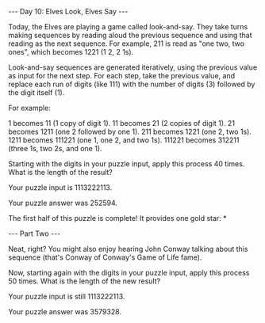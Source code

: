 --- Day 10: Elves Look, Elves Say ---

Today, the Elves are playing a game called look-and-say. They take turns making sequences by reading aloud the
previous sequence and using that reading as the next sequence. For example, 211 is read as "one two, two ones",
which becomes 1221 (1 2, 2 1s).

Look-and-say sequences are generated iteratively, using the previous value as input for the next step.
For each step, take the previous value, and replace each run of digits (like 111) with the number of
digits (3) followed by the digit itself (1).

For example:

1 becomes 11 (1 copy of digit 1).
11 becomes 21 (2 copies of digit 1).
21 becomes 1211 (one 2 followed by one 1).
211 becomes 1221 (one 2, two 1s).
1211 becomes 111221 (one 1, one 2, and two 1s).
111221 becomes 312211 (three 1s, two 2s, and one 1).

Starting with the digits in your puzzle input, apply this process 40 times. What is the length of the result?

Your puzzle input is 1113222113.

Your puzzle answer was 252594.

The first half of this puzzle is complete! It provides one gold star: *

--- Part Two ---

Neat, right? You might also enjoy hearing John Conway talking about this sequence
(that's Conway of Conway's Game of Life fame).

Now, starting again with the digits in your puzzle input, apply this process 50 times.
What is the length of the new result?

Your puzzle input is still 1113222113.

Your puzzle answer was 3579328.

